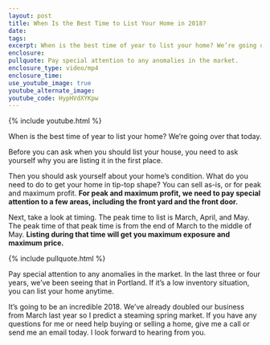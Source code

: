 ```yaml
---
layout: post
title: When Is the Best Time to List Your Home in 2018?
date:
tags:
excerpt: When is the best time of year to list your home? We’re going over that today.
enclosure:
pullquote: Pay special attention to any anomalies in the market.
enclosure_type: video/mp4
enclosure_time:
use_youtube_image: true
youtube_alternate_image:
youtube_code: HypHVdXYKpw
---
```


{% include youtube.html %}

When is the best time of year to list your home? We’re going over that today.

Before you can ask when you should list your house, you need to ask yourself why you are listing it in the first place.&nbsp;

Then you should ask yourself about your home’s condition. What do you need to do to get your home in tip-top shape? You can sell as-is, or for peak and maximum profit. **For peak and maximum profit, we need to pay special attention to a few areas, including the front yard and the front door.**

Next, take a look at timing. The peak time to list is March, April, and May. The peak time of that peak time is from the end of March to the middle of May. **Listing during that time will get you maximum exposure and maximum price.**

{% include pullquote.html %}

Pay special attention to any anomalies in the market. In the last three or four years, we’ve been seeing that in Portland. If it’s a low inventory situation, you can list your home anytime.

It’s going to be an incredible 2018. We’ve already doubled our business from March last year so I predict a steaming spring market. If you have any questions for me or need help buying or selling a home, give me a call or send me an email today. I look forward to hearing from you.<br>&nbsp;